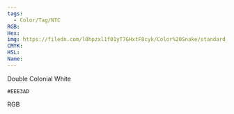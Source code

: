 ```yaml
---
tags:
  - Color/Tag/NTC
RGB:
Hex:
img: https://filedn.com/l0hpzxl1f01yT7GHxtF8cyk/Color%20Snake/standard_csv_to_svg//EEE3AD.svg
CMYK:
HSL:
Name:
---
```

Double Colonial White
```palette
#EEE3AD
```
RGB
